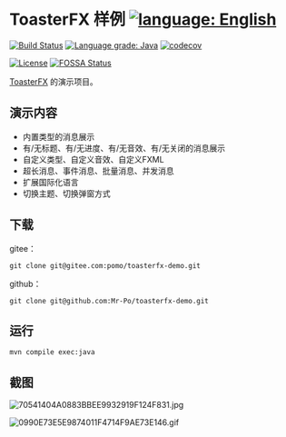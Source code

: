 # ToasterFX 样例 [![language: English](https://img.shields.io/badge/-English-blue?style=social&logo=markdown)](README_en.md)

[![Build Status](https://travis-ci.com/Mr-Po/toasterfx-demo.svg?branch=master)](https://travis-ci.com/Mr-Po/toasterfx-demo)
[![Language grade: Java](https://img.shields.io/lgtm/grade/java/github/Mr-Po/toasterfx-demo?logo=lgtm&logoWidth=18)](https://lgtm.com/projects/g/Mr-Po/toasterfx-demo/context:java)
[![codecov](https://codecov.io/gh/Mr-Po/toasterfx-demo/branch/master/graph/badge.svg)](https://codecov.io/gh/Mr-Po/toasterfx-demo)

[![License](https://img.shields.io/github/license/Mr-Po/toasterfx-demo?color=blue)](LICENSE)
[![FOSSA Status](https://app.fossa.com/api/projects/git%2Bgithub.com%2FMr-Po%2Ftoasterfx-demo.svg?type=shield)](https://app.fossa.com/projects/git%2Bgithub.com%2FMr-Po%2Ftoasterfx-demo?ref=badge_shield)

[ToasterFX](../../../toasterfx) 的演示项目。

## 演示内容

* 内置类型的消息展示
* 有/无标题、有/无进度、有/无音效、有/无关闭的消息展示
* 自定义类型、自定义音效、自定义FXML
* 超长消息、事件消息、批量消息、并发消息
* 扩展国际化语言
* 切换主题、切换弹窗方式

## 下载

gitee：
```
git clone git@gitee.com:pomo/toasterfx-demo.git
```

github：
```
git clone git@github.com:Mr-Po/toasterfx-demo.git
```

## 运行

```
mvn compile exec:java
```

## 截图

![70541404A0883BBEE9932919F124F831.jpg](https://i.loli.net/2020/10/03/kZjaoximKg3pl48.jpg)

![0990E73E5E9874011F4714F9AE73E146.gif](https://i.loli.net/2020/09/28/RPShGny2mKedi5r.gif)